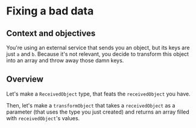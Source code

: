# Fixing a bad data

## Context and objectives

You're using an external service that sends you an object, but its keys are just `a` and `b`. Because it's not relevant, you decide to transform this object into an array and throw away those damn keys.

## Overview

Let's make a `ReceivedObject` type, that feats the `receivedObject` you have.

Then, let's make a `transformObject` that takes a `receivedObject` as a parameter (that uses the type you just created) and returns an array filled with `receivedObject`'s values.
